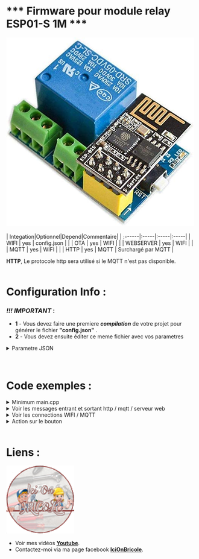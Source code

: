 # *** Firmware pour module relay ESP01-S 1M ***

![](https://github.com/yohan49222/Doorbell/blob/main/images/relai%20esp01_.jpg) 
</br></br>
|   Integation|Optionnel|Depend|Commentaire|
| :------|:-----|:-----|:-----|
|   WIFI       |    yes    |    config.json    |    |
|   OTA        |    yes    |    WIFI      |     |
|   WEBSERVER  |    yes    |    WIFI      | |
|   MQTT       |    yes    |    WIFI      |    |
|   HTTP       |    yes    |    MQTT      | Surchargé par MQTT   |

**HTTP**, Le protocole http sera utilisé si le MQTT n'est pas disponible. 
</br></br>
# Configuration Info :

### *!!! IMPORTANT* :

* **1** - Vous devez faire une premiere ***compilation*** de votre projet pour générer le  fichier **"config.json"** .
* **2** - Vous devez ensuite éditer ce meme fichier avec vos parametres



<details><summary>Parametre JSON</summary>
<p>

```json
{
    "UPLOAD_WITH_OTA"         :"0",   /* Utilisation de l'OTA pour upload */
                                      /* env.Replace(
                                             UPLOAD_PROTOCOL="espota",
                                             UPLOAD_PORT=<OTAIP>,
                                        ) */

    "RELAY_PIN"               :"0",   /* Numéro de Pin du relai ( normalement 0) */
    "BUTTON_PIN"              :"2",   /* Numéro de Pin du button  */
    "NCORNO"                  :"1",   /* Connection relai sur NC ou NO */
    "DEBOUNCE_TIME"           :"100", /* Temps antirebon du bouton en ms */
    "BUTTON_PRESS_COUNT_MAX"  :"5",   /* 5 * 100ms Temps d'appuis minimum avant declanchement de l'evenement */
    "NOMMODULE"               :"sonnette",/* Nom du module Visible de domoticz et l'ota */
    "IDXDEVICE"               :"13",   /* IDX du DEVICE dans Domoticz */
    "USE_MQTT"                :"0",    /* Activation du "MQTT" 0 = désactivé , 1 = Activé */
    "USE_WEBSERVER"           :"0",    /* Activation du "WEBSERVER" 0 = désactivé , 1 = Activé */
    "USE_HTTP"                :"0",    /* Activation du "HTTP" 0 = désactivé , 1 = Activé */
    "USE_IPFIXE"              :"0",    /* Activation du "IPFIXE" 0 = désactivé , 1 = Activé */
    "USE_OTA"                 :"0",    /* Activation du "OTA" 0 = désactivé , 1 = Activé */
    "USE_WIFI"                :"0",    /* Activation du "WIFI" 0 = désactivé , 1 = Activé */
    "IP":
    {
        "IPFIXE"              :"192.168.1.51",   /* Adresse ip du module */
        "GATEWAY"             :"192.168.1.1",    /* Adresse ip de la box internet */
        "SUBNET"              :"255.255.255.0",  /* Adresse ip du mask sous reseau  */
        "DNS"                 :"192.168.1.1"     /* Adresse ip du dns  */
    },
    "OTA":
    {
        "OTAIP"               :"192.168.1.51",   /* Adresse ip OTA */
        "OTANAME"             :"sonnette",       /* Nom du module sur l'OTA ( peut etre different de le NOMMODULE ) */
        "OTAPASSWORD"         :""                /* Mot de passe OTA ( peut etre vide ) */
    },
    "WIFI":
    {
        "MYSSID"              :"",   /* Nom du reseau wifi */
        "MYSSID_PASSWORD"     :""    /* Mot de passe du reseau wifi */
    },
    "WEBSERVER":
    {
        "WEBSERVER_PORT"      :"80"  /* Numero de port du serveur web */
    },
    "HTTP":
    {
        "DOMOTIC_SERVER"      :"192.168.1.2", /* Adresse ip de la box domoticz */
        "DOMOTIC_PORT"        :"8080"         /* Port de la box Domoticz */
    },
    "MQTT":
    {
        "TOPICIN"             :"domoticz/out", /* Topic sortant */
        "TOPICOUT"            :"domoticz/in",  /* Topic entrant */
        "MQTT_SERVER"         :"192.168.1.2",  /* Adresse ip du broker MQTT */
        "MQTT_PORT"           :"1883",         /* Port du broker MQTT */
        "MQTT_LOGIN"          :"",             /* Login MQTT ( optionel suivant confiruration du broker ) */
        "MQTT_PASSWORD"       :""              /* Mot de passe MQTT ( optionel suivant confiruration du broker ) */
    }
}
```
</p>
</details>
</br></br>

# Code exemples :

<details><summary>Minimum main.cpp</summary>
<p>

```c
#include "IOB_IOT.h"
//creation de la classe IOB_IOT (singleton)
IOB_IOT *iob = IOB_IOT::GetInstance();

void setup()
{
     Serial.begin(115200L);
     delay(200);

     // Lance le wifi , connecte, le mqtt, prepare le serveur web
     iob->Run();
}

void loop()
{
     // Loop IOB_IOT
     iob->Loop();
}
```
</p>
</details>

<details><summary>Voir les messages entrant et sortant http / mqtt / serveur web</summary>
<p>

```c
#include "IOB_IOT.h"
//creation de la classe IOB_IOT (singleton)
IOB_IOT *iob = IOB_IOT::GetInstance();

// Procedure de reception de message Http/Mqtt
void MessageRecep(IOB_IOTMessageRecevedEventArgs e)
{
     for (String s : e.MessageList())
     {
          Serial.println("[" + e.SendProtoleString() + "] " + s);
     }
     if (e.State() == 1)
     {
          dingdong(false, true);
     }
     else if (e.State() == 0)
     {
          digitalWrite(RELAY_PIN, NCORNO ? HIGH : LOW);
     }
     e.Handled(true);
}

// Procedure de reception de message Http/Mqtt
void MessageSend(IOB_IOTMessageSendedEventArgs e)
{
     for (String s : e.MessageList())
     {
          Serial.println("[" + e.SendProtoleString() + "] " + s);
     }
}


void setup()
{
     Serial.begin(115200L);
     delay(200);

     // Evenement declanche sur reception de commande mqtt
     iob->OnMqttRecep(MessageRecep);

     // Evenement declanché apres envois de commande mqtt a Domoticz
     iob->OnMqttSend(MessageSend);

     // Evenement declanché sur requette web : http://<ip>/switchOn ou switchOff
     iob->OnWebRecep(MessageRecep);

     // Evenement declanché apres envois de la reponse
     // au client web: http://<ip>/switchOn ou switchOff
     iob->OnWebSend(MessageSend);

     // Envenement declanché apres envois de commande en http
     // Le protocole prioritaire est le mqtt , 
     // note: le http est utilisé si le mqtt est désactivé ou déconnecté
     iob->OnHttpSend(MessageSend);

     // Lance le wifi , connecte, le mqtt, prepare le serveur web
     iob->Run();
}

void loop()
{
     // Loop IOB_IOT
     iob->Loop();
}
```
</p>
</details>

<details>
<summary>Voir les connections WIFI / MQTT</summary>
<p>

```c
#include "IOB_IOT.h"
//creation de la classe IOB_IOT (singleton)
IOB_IOT *iob = IOB_IOT::GetInstance();

// Procedure de connection / deconnection du Wifi
void WifiStateChanged(IOB_IOTWifiStateChangedEventArgs e)
{
     for (String s : e.MessageList())
     {
          Serial.println("[WIFI] " + s);
     }
}

// Procedure de connection / deconnection du Mqtt
void MqttStateChanged(IOB_IOTMqttStateChangedEventArgs e)
{
     for (String s : e.MessageList())
     {
          Serial.println("[MQTT] " + s);
     }
}

void setup()
{
     Serial.begin(115200L);
     delay(200);

     //Evenement déclanché apres connection ou déconnection du Mqtt
     iob->OnMqttStateChanged(MqttStateChanged);

     //Evenement déclanché apres connection ou déconnection du WIFI
     iob->OnWifiStateChanged(WifiStateChanged);

     // Lance le wifi , connecte, le mqtt, prepare le serveur web
     iob->Run();
}

void loop()
{
     // Loop IOb_IOT
     iob->Loop();
}
```
</p>
</details>


<details>
<summary>Action sur le bouton</summary>
<p>

```c
#include "IOB_IOT.h"
//creation de la classe IOB_IOT (singleton)
IOB_IOT *iob = IOB_IOT::GetInstance();

// DINGDONG CUSTON
void dingdong(bool sendOn, bool sendOff)
{

     Serial.println("[MAIN] Process DINGDONG START ( custum process )");

     if (sendOn)
          iob->SendData(RelayState::ON); // Informe domoticz

     Serial.println("[MAIN] Ding ( relay ON )");
     digitalWrite(RELAY_PIN, NCORNO ? LOW : HIGH); // Change la position du relai
     
     Serial.println("[MAIN] Ding ( pause 200ms )");

     delay(200); // Ch'tite pause
     
     digitalWrite(RELAY_PIN, NCORNO ? HIGH : LOW); // Rechange la position du relai


     Serial.println("[MAIN] Ding ( pause 1s Show state in Domoticz )");
     delay(1000);
     
     if (sendOff)
          iob->SendData(RelayState::OFF); // Informe domoticz

     Serial.println("[MAIN] Process DINGDONG END");
}

//bouton presse event 
void ButtonPressed(IOB_IOTButtonPressedEventArgs e)
{
     // Appel de la fonction dingdong avec parametre true/true .... 
     une vache qui p...... Stoppppp
     // le premier 'true' indique de l'on souhaite prevenir domoticz que le bouton est sur ON
     // Le deuxieme 'true' indique de l'on souhaite prevenir domoticz que le relai en sur OFF
     dingdong(true, true);

     // Stop la propagation de l'évenement si true / 
     // si false , IOB_IOB activera le relai pendant 200ms puis le coupera
     e.Handled(true);
}

void setup()
{
     Serial.begin(115200L);
     delay(200);

     //Evenement déclanché apres sur l'appuis de contacteur de "sonette"
     iob->OnButtonPressed(ButtonPressed);

     // Lance le wifi , connecte, le mqtt, prepare le serveur web
     iob->Run();
}

void loop()
{
     // Loop IOb_IOT
     iob->Loop();
}
```
</p>
</details>




</br>

# Liens  :

![](https://github.com/yohan49222/Doorbell/blob/main/images/logo98-98.png)

*  Voir mes vidéos [**Youtube**](https://www.youtube.com/channel/UCCFsJROyzppyjq3WvpNAwGA).
*  Contactez-moi via ma page facebook  [**IciOnBricole**](https://www.facebook.com/IciOnBricole).
